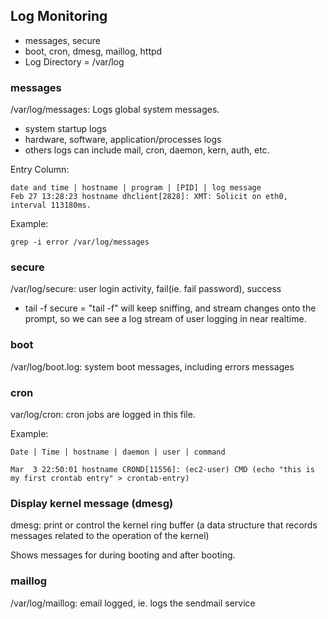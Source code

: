 ## Log Monitoring
- messages, secure
- boot, cron, dmesg, maillog, httpd
- Log Directory = /var/log

### messages 
/var/log/messages: Logs global system messages. 
-  system startup logs
-  hardware, software, application/processes logs
-  others logs can include mail, cron, daemon, kern, auth, etc.

Entry Column:
```
date and time | hostname | program | [PID] | log message
Feb 27 13:28:23 hostname dhclient[2828]: XMT: Solicit on eth0, interval 113180ms.
```

Example:
```
grep -i error /var/log/messages
```
### secure 
/var/log/secure: user login activity, fail(ie. fail password), success
- tail -f secure = "tail -f" will keep sniffing, and stream changes onto the prompt, so we can see a log stream of user logging in near realtime.

### boot 
/var/log/boot.log: system boot messages, including errors messages


### cron 
var/log/cron: cron jobs are logged in this file. 

Example:
```
Date | Time | hostname | daemon | user | command

Mar  3 22:50:01 hostname CROND[11556]: (ec2-user) CMD (echo "this is my first crontab entry" > crontab-entry)
```

### Display kernel message (dmesg)
dmesg: print or control the kernel ring buffer (a data structure that records messages related to the operation of the kernel)

Shows messages for during booting and after booting.

### maillog
/var/log/maillog: email logged, ie. logs the sendmail service
